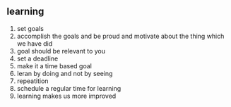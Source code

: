 ## learning

1. set goals
2. accomplish the goals and be proud and motivate about the thing which we have did
3. goal should be relevant to you
4. set a deadline
5. make it a time based goal
6. leran by doing and not by seeing
7. repeatition
8. schedule a regular time for learning
9. learning makes us more improved
